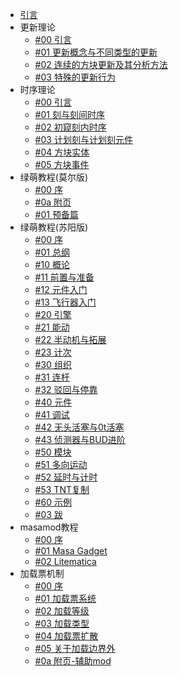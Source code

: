 - [引言](./)
- 更新理论
  - [#00 引言](./BlockUpdate/README.md)
  - [#01 更新概念与不同类型的更新](./BlockUpdate/01-更新概念与不同类型的更新.md)
  - [#02 连续的方块更新及其分析方法](./BlockUpdate/02-连续的方块更新及其分析方法.md)
  - [#03 特殊的更新行为](./BlockUpdate/03-特殊的更新行为.md)
- 时序理论
  - [#00 引言](./MicroTiming/README.md)
  - [#01 刻与刻间时序](./MicroTiming/01-刻与刻间时序.md)
  - [#02 初窥刻内时序](./MicroTiming/02-初窥刻内时序.md)
  - [#03 计划刻与计划刻元件](./MicroTiming/03-计划刻与计划刻元件.md)
  - [#04 方块实体](./MicroTiming/04-方块实体.md)
  - [#05 方块事件](./MicroTiming/05-方块事件.md)
- 绿萌教程(莫尔版)
  - [#00 序](SlimeTech/Molforte/README.md)
  - [#0a 附页](SlimeTech/Molforte/0a-附页-最重要的放前头——主流作品的运维方法.md)
  - [#01 预备篇](SlimeTech/Molforte/01-预备篇——学习绿萌需要的环境.md)
- 绿萌教程(苏阳版)
  - [#00 序](SlimeTech/Twisuki/序.md)
  - [#01 总纲](SlimeTech/Twisuki/总纲.md)
  - [#10 概论](SlimeTech/Twisuki/1/10.md)
  - [#11 前置与准备](SlimeTech/Twisuki/1/11.md)
  - [#12 元件入门](SlimeTech/Twisuki/1/12.md)
  - [#13 飞行器入门](SlimeTech/Twisuki/1/13.md)
  - [#20 引擎](SlimeTech/Twisuki/404.md)
  - [#21 能动](SlimeTech/Twisuki/404.md)
  - [#22 半动机与拓展](SlimeTech/Twisuki/404.md)
  - [#23 计次](SlimeTech/Twisuki/404.md)
  - [#30 组织](SlimeTech/Twisuki/404.md)
  - [#31 连杆](SlimeTech/Twisuki/404.md)
  - [#32 驳回与停靠](SlimeTech/Twisuki/404.md)
  - [#40 元件](SlimeTech/Twisuki/404.md)
  - [#41 调试](SlimeTech/Twisuki/404.md)
  - [#42 无头活塞与0t活塞](SlimeTech/Twisuki/404.md)
  - [#43 侦测器与BUD进阶](SlimeTech/Twisuki/404.md)
  - [#50 模块](SlimeTech/Twisuki/404.md)
  - [#51 多向运动](SlimeTech/Twisuki/404.md)
  - [#52 延时与计时](SlimeTech/Twisuki/404.md)
  - [#53 TNT复制](SlimeTech/Twisuki/404.md)
  - [#60 示例](SlimeTech/Twisuki/404.md)
  - [#03 跋](SlimeTech/Twisuki/404.md)
- masamod教程
  - [#00 序](./Masamod/README.md)
  - [#01 Masa Gadget](./Masamod/01-MasaGadget.md)
  - [#02 Litematica](./Masamod/02-litematica)
- 加载票机制
  - [#00 序](./LoadingTicket/00-序.md)
  - [#01 加载票系统](./LoadingTicket/01-加载票系统.md)
  - [#02 加载等级](./LoadingTicket/02-加载等级.md)
  - [#03 加载类型](./LoadingTicket/03-加载类型.md)
  - [#04 加载票扩散](./LoadingTicket/04-加载票的扩散.md)
  - [#05 关于加载边界外](./LoadingTicket/05-关于加载边界外.md)
  - [#0a 附页-辅助mod](./LoadingTicket/0a-附页-辅助mod.md)
